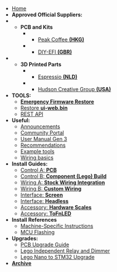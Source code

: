 * [Home](/)
* __Approved Official Suppliers:__
* - __PCB and Kits__
    * - [Peak Coffee __(HKG)__](https://www.peakcoffee.cc/)
    * - [DIY-EFI __(GBR)__](https://diy-efi.co.uk/product-category/gaggiuino/)
* - __3D Printed Parts__
    * - [Espressio __(NLD)__](https://espressio.shop/)
    * - [Hudson Creative Group __(USA)__](https://gaggiuino.hudsoncreativegroup.com/)
* __TOOLS:__
  - [__Emergency Firmware Restore__](https://gaggiuino.github.io/emergency_restore.html)
  - [Restore __ui-web.bin__](https://gaggiuino.github.io/restore.html)
  - [REST API](rest-api/rest-api.md)
* __Useful:__
  - [Announcements](announcements/)
  - [Community Portal](community/community-media.md)
  - [User Manual Gen 3](learning/user-manual-gen3.md)
  - [Recommendations](learning/learning-sources.md)
  - [Example tools](learning/example-tools.md)
  - [Wiring basics](learning/wiring-basics.md)
* __Install Guides:__
    * [Control A: **PCB**](guides-stm32/pcb-guide.md)
    * [Control B: **Component (Lego) Build**](guides-stm32/lego-component-build-guide.md)
    * [Wiring A: **Stock Wiring Integration**](guides-stm32/3pln-stock-wiring-integration.md)
    * [Wiring B: **Custom Wiring**](guides-stm32/3pln-custom-wiring.md)
    * [Interface: **Screen**](guides/interface-screen.md)
    * [Interface: **Headless**](guides/interface-headless.md)
    * [Accessory: **Hardware Scales**](accessories/hw-scales.md)
    * [Accessory: **ToFnLED**](accessories/tofnled.md)
* __Install References__
    * [Machine-Specific Instructions](guides/machine-specific-guide.md)   
    * [MCU Flashing](guides-stm32/mcu-flashing.md)    
* __Upgrades:__
    * [PCB Upgrade Guide](guides-upgrade/pcb-upgrade.md)
    * [Lego Independent Relay and Dimmer](guides-upgrade/lego-independent-relay-dimmer.md)
    * [Lego Nano to STM32 Upgrade](guides-upgrade/nano-to-stm32.md)
* [__Archive__](archive/archive.md)